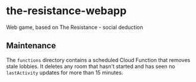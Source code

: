 # the-resistance-webapp
Web game, based on The Resistance - social deduction

## Maintenance

The `functions` directory contains a scheduled Cloud Function that removes
stale lobbies. It deletes any room that hasn't started and has seen no
`lastActivity` updates for more than 15 minutes.
